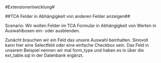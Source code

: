#Extensionentwicklung#

##TCA Felder in Abhängigkeit von anderen Felder anzeigen##

Scenario: Wir wollen Felder im TCA Formular in Abhängigkeit von Werten in Auswahlboxen ein- oder ausblenden.

Zunächt brauchen wir ein Feld das unsere Auswahl beinhalten. Sinnvoll kann hier eine Selectfeld oder eine einfache Checkbox sein. Das Feld in unserem Beispiel nennen wir mal form_type und haben es in über die ext_table.sql in der Datenbank ergänzt.
